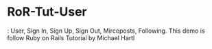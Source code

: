 RoR-Tut-User
============

: User, Sign In, Sign Up, Sign Out, Mircoposts, Following. This demo is follow Ruby on Rails Tutorial by Michael Hartl  
